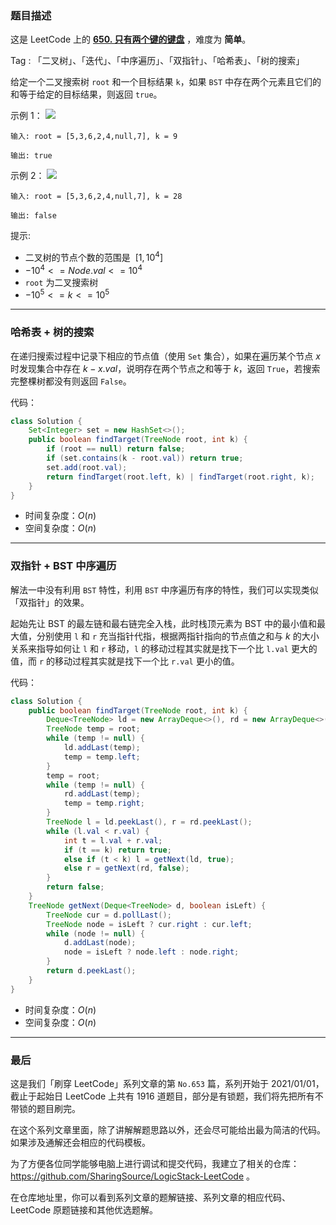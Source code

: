 ### 题目描述

这是 LeetCode 上的 **[650. 只有两个键的键盘](https://leetcode-cn.com/problems/two-sum-iv-input-is-a-bst/solution/by-ac_oier-zr4o/)** ，难度为 **简单**。

Tag : 「二叉树」、「迭代」、「中序遍历」、「双指针」、「哈希表」、「树的搜索」



给定一个二叉搜索树 `root` 和一个目标结果 `k`，如果 `BST` 中存在两个元素且它们的和等于给定的目标结果，则返回 `true`。

示例 1：
![](https://assets.leetcode.com/uploads/2020/09/21/sum_tree_1.jpg)
```
输入: root = [5,3,6,2,4,null,7], k = 9

输出: true
```
示例 2：
![](https://assets.leetcode.com/uploads/2020/09/21/sum_tree_2.jpg)
```
输入: root = [5,3,6,2,4,null,7], k = 28

输出: false
```

提示:
* 二叉树的节点个数的范围是  $[1, 10^4]$
* $-10^4 <= Node.val <= 10^4$
* `root` 为二叉搜索树
* $-10^5 <= k <= 10^5$

---

### 哈希表 + 树的搜索

在递归搜索过程中记录下相应的节点值（使用 `Set` 集合），如果在遍历某个节点 $x$ 时发现集合中存在 $k - x.val$，说明存在两个节点之和等于 $k$，返回 `True`，若搜索完整棵树都没有则返回 `False`。

代码：
```Java
class Solution {
    Set<Integer> set = new HashSet<>();
    public boolean findTarget(TreeNode root, int k) {
        if (root == null) return false;
        if (set.contains(k - root.val)) return true;
        set.add(root.val);
        return findTarget(root.left, k) | findTarget(root.right, k);
    }
}
```
* 时间复杂度：$O(n)$
* 空间复杂度：$O(n)$

---

### 双指针 + BST 中序遍历

解法一中没有利用 `BST` 特性，利用 `BST` 中序遍历有序的特性，我们可以实现类似「双指针」的效果。

起始先让 BST 的最左链和最右链完全入栈，此时栈顶元素为 BST 中的最小值和最大值，分别使用 `l` 和 `r` 充当指针代指，根据两指针指向的节点值之和与 $k$ 的大小关系来指导如何让 `l` 和 `r` 移动，`l` 的移动过程其实就是找下一个比 `l.val` 更大的值，而 `r` 的移动过程其实就是找下一个比 `r.val` 更小的值。

代码：
```Java
class Solution {
    public boolean findTarget(TreeNode root, int k) {
        Deque<TreeNode> ld = new ArrayDeque<>(), rd = new ArrayDeque<>();
        TreeNode temp = root;
        while (temp != null) {
            ld.addLast(temp);
            temp = temp.left;
        }
        temp = root;
        while (temp != null) {
            rd.addLast(temp);
            temp = temp.right;
        }
        TreeNode l = ld.peekLast(), r = rd.peekLast();
        while (l.val < r.val) {
            int t = l.val + r.val;
            if (t == k) return true;
            else if (t < k) l = getNext(ld, true);
            else r = getNext(rd, false);
        }
        return false;
    }
    TreeNode getNext(Deque<TreeNode> d, boolean isLeft) {
        TreeNode cur = d.pollLast();
        TreeNode node = isLeft ? cur.right : cur.left;
        while (node != null) {
            d.addLast(node);
            node = isLeft ? node.left : node.right;
        }
        return d.peekLast();
    }
}
```
* 时间复杂度：$O(n)$
* 空间复杂度：$O(n)$

---

### 最后

这是我们「刷穿 LeetCode」系列文章的第 `No.653` 篇，系列开始于 2021/01/01，截止于起始日 LeetCode 上共有 1916 道题目，部分是有锁题，我们将先把所有不带锁的题目刷完。

在这个系列文章里面，除了讲解解题思路以外，还会尽可能给出最为简洁的代码。如果涉及通解还会相应的代码模板。

为了方便各位同学能够电脑上进行调试和提交代码，我建立了相关的仓库：https://github.com/SharingSource/LogicStack-LeetCode 。

在仓库地址里，你可以看到系列文章的题解链接、系列文章的相应代码、LeetCode 原题链接和其他优选题解。


